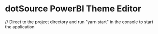 
# dotSource PowerBI Theme Editor

// Direct to the project directory and run "yarn start" in the console to start the application
